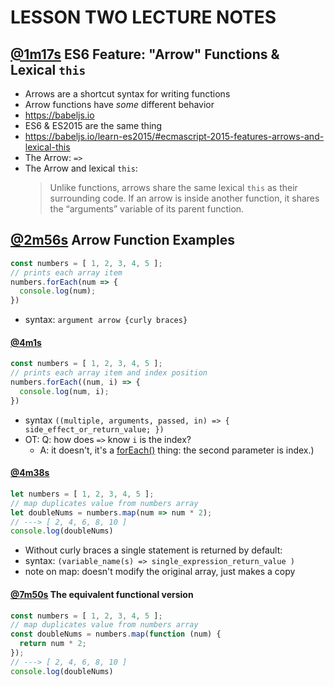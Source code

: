 # LESSON TWO LECTURE NOTES
## [@1m17s](https://youtu.be/FQPowZglpJA?t=1m17s) **ES6 Feature: "Arrow" Functions & Lexical `this`**
- Arrows are a shortcut syntax for writing functions
- Arrow functions have _some_ different behavior
- https://babeljs.io
- ES6 & ES2015 are the same thing
- https://babeljs.io/learn-es2015/#ecmascript-2015-features-arrows-and-lexical-this
- The Arrow: `=>`
- The Arrow and lexical `this`:
  > Unlike functions, arrows share the same lexical `this` as their surrounding code. If an arrow is inside another function, it shares the “arguments” variable of its parent function.

## [@2m56s](https://youtu.be/FQPowZglpJA?t=2m56s) **Arrow Function Examples**
```js
const numbers = [ 1, 2, 3, 4, 5 ];
// prints each array item
numbers.forEach(num => {
  console.log(num);
})
```
- syntax: `argument arrow {curly braces}`

#### [@4m1s](https://youtu.be/FQPowZglpJA?t=4m1s)
```js
const numbers = [ 1, 2, 3, 4, 5 ];
// prints each array item and index position
numbers.forEach((num, i) => {
  console.log(num, i);
})
```
- syntax `((multiple, arguments, passed, in) => { side_effect_or_return_value; })`
- OT: Q: how does `=>` know `i` is the index?
  - A: it doesn't, it's a [forEach()](https://developer.mozilla.org/en-US/docs/Web/JavaScript/Reference/Global_Objects/Array/forEach?v=example) thing: the second parameter is index.)

#### [@4m38s](https://youtu.be/FQPowZglpJA?t=4m38s)
```js
let numbers = [ 1, 2, 3, 4, 5 ];
// map duplicates value from numbers array
let doubleNums = numbers.map(num => num * 2);
// ---> [ 2, 4, 6, 8, 10 ]
console.log(doubleNums)
```
- Without curly braces a single statement is returned by default:
- syntax: `(variable_name(s) => single_expression_return_value )`
- note on map: doesn't modify the original array, just makes a copy

#### [@7m50s](https://youtu.be/FQPowZglpJA?t=7m50s) **The equivalent functional version**
```js
const numbers = [ 1, 2, 3, 4, 5 ];
// map duplicates value from numbers array
const doubleNums = numbers.map(function (num) {
  return num * 2;
});
// ---> [ 2, 4, 6, 8, 10 ]
console.log(doubleNums)
```

